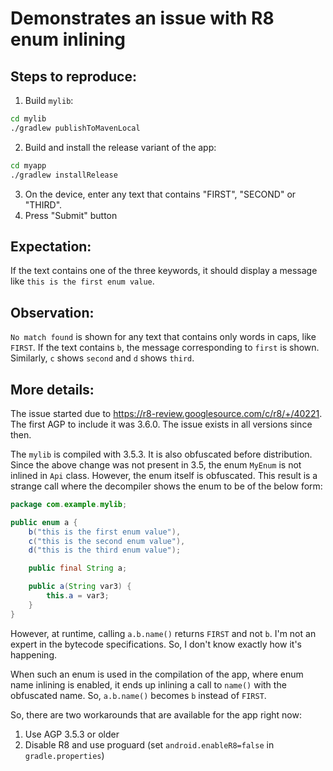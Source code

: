 # Demonstrates an issue with R8 enum inlining

## Steps to reproduce:
1. Build `mylib`:
  ```bash
  cd mylib
  ./gradlew publishToMavenLocal
  ```
2. Build and install the release variant of the app:
  ```bash
  cd myapp
  ./gradlew installRelease
  ```
3. On the device, enter any text that contains "FIRST", "SECOND" or "THIRD".
4. Press "Submit" button

## Expectation:
If the text contains one of the three keywords, it should display a message like `this is the first enum value`.

## Observation:
`No match found` is shown for any text that contains only words in caps, like `FIRST`. If the text contains `b`, the message corresponding to `first` is shown. Similarly, `c` shows `second` and `d` shows `third`.

## More details:
The issue started due to https://r8-review.googlesource.com/c/r8/+/40221. The first AGP to include it was 3.6.0. The issue exists in all versions since then.

The `mylib` is compiled with 3.5.3. It is also obfuscated before distribution. Since the above change was not present in 3.5, the enum `MyEnum` is not inlined in `Api` class. However, the enum itself is obfuscated. This result is a strange call where the decompiler shows the enum to be of the below form:

```java
package com.example.mylib;

public enum a {
    b("this is the first enum value"),
    c("this is the second enum value"),
    d("this is the third enum value");

    public final String a;

    public a(String var3) {
        this.a = var3;
    }
}
```

However, at runtime, calling `a.b.name()` returns `FIRST` and not `b`. I'm not an expert in the bytecode specifications. So, I don't know exactly how it's happening.

When such an enum is used in the compilation of the app, where enum name inlining is enabled, it ends up inlining a call to `name()` with the obfuscated name. So, `a.b.name()` becomes `b` instead of `FIRST`.

So, there are two workarounds that are available for the app right now:
1. Use AGP 3.5.3 or older
2. Disable R8 and use proguard (set `android.enableR8=false` in `gradle.properties`)